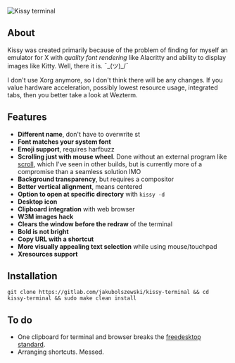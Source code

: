 ![Kissy terminal](https://i.postimg.cc/1RNFRP5F/kissy.jpg "kissy terminal")

## About
Kissy was created primarily because of the problem of finding for myself an emulator for X with _quality font rendering_ like Alacritty and ability to display images like Kitty. Well, there it is. ¯\_(ツ)\_/¯

I don't use Xorg anymore, so I don't think there will be any changes. If you value hardware acceleration, possibly lowest resource usage, integrated tabs, then you better take a look at Wezterm.

## Features
- **Different name**, don't have to overwrite st
- **Font matches your system font**
- **Emoji support**, requires harfbuzz
- **Scrolling just with mouse wheel**. Done without an external program like [scroll](https://tools.suckless.org/scroll/), which I've seen in other builds, but is currently more of a compromise than a seamless solution IMO
- **Background transparency**, but requires a compositor
- **Better vertical alignment**, means centered
- **Option to open at specific directory** with `kissy -d`
- **Desktop icon**
- **Clipboard integration** with web browser
- **W3M images hack**
- **Clears the window before the redraw** of the terminal
- **Bold is not bright**
- **Copy URL with a shortcut**
- **More visually appealing text selection** while using mouse/touchpad
- **Xresources support**

## Installation
```
git clone https://gitlab.com/jakubolszewski/kissy-terminal && cd kissy-terminal && sudo make clean install
```

## To do
- One clipboard for terminal and browser breaks the [freedesktop standard](http://standards.freedesktop.org/clipboards-spec/clipboards-latest.txt).
- Arranging shortcuts. Messed.
